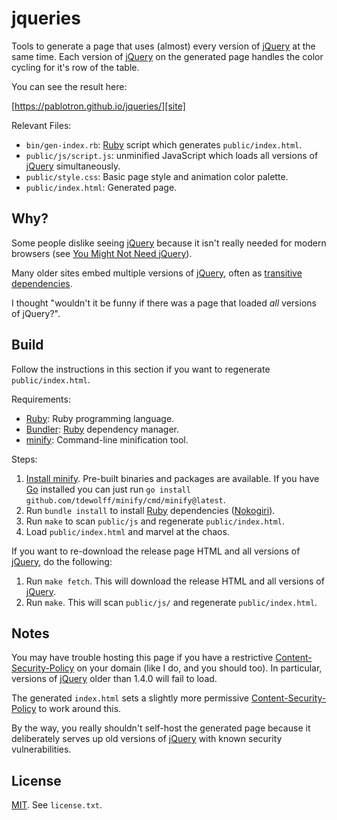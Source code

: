 # jqueries

Tools to generate a page that uses (almost) every version of [jQuery][]
at the same time.  Each version of [jQuery][] on the generated page
handles the color cycling for it's row of the table.

You can see the result here:

[https://pablotron.github.io/jqueries/][site]

Relevant Files:

* `bin/gen-index.rb`: [Ruby][] script which generates `public/index.html`.
* `public/js/script.js`: unminified JavaScript which loads all
  versions of [jQuery][] simultaneously.
* `public/style.css`: Basic page style and animation color palette.
* `public/index.html`: Generated page.

## Why?

Some people dislike seeing [jQuery][] because it isn't really needed for
modern browsers (see [You Might Not Need jQuery][]).

Many older sites embed multiple versions of [jQuery][], often as
[transitive dependencies][].

I thought "wouldn't it be funny if there was a page that loaded *all*
versions of jQuery?".

## Build

Follow the instructions in this section if you want to regenerate
`public/index.html`.

Requirements:

* [Ruby][]: Ruby programming language.
* [Bundler][]: [Ruby][] dependency manager.
* [minify][]: Command-line minification tool.

Steps:

1. [Install minify][].  Pre-built binaries and packages are available.  If you have [Go][] installed you can just run `go install github.com/tdewolff/minify/cmd/minify@latest`.
2. Run `bundle install` to install [Ruby][] dependencies ([Nokogiri][]).
3. Run `make` to scan `public/js` and regenerate `public/index.html`.
4. Load `public/index.html` and marvel at the chaos.

If you want to re-download the release page HTML and all versions of
[jQuery][], do the following:

1. Run `make fetch`.  This will download the release HTML and all versions of [jQuery][].
2. Run `make`.  This will scan `public/js/` and regenerate `public/index.html`.

## Notes

You may have trouble hosting this page if you have a restrictive
[Content-Security-Policy][] on your domain (like I do, and you should
too).  In particular, versions of [jQuery][] older than 1.4.0 will fail
to load.

The generated `index.html` sets a slightly more permissive
[Content-Security-Policy][] to work around this.

By the way, you really shouldn't self-host the generated page because it
deliberately serves up old versions of [jQuery][] with known security
vulnerabilities.

## License

[MIT][].  See `license.txt`.

[site]: https://pablotron.github.io/jqueries/
  "Release version of this site."
[jquery]: https://jquery.com/
  "jQuery"
[go]: https://go.dev/
  "Go programming language."
[minify]: https://github.com/tdewolff/minify
  "Command-line minifier."
[ruby]: https://ruby-lang.org/
  "Ruby programming language."
[bundler]: https://bundler.io/
  "Ruby dependency manager."
[install minify]: https://github.com/tdewolff/minify/tree/master/cmd/minify
  "minify installation instructions."
[you might not need jquery]: https://youmightnotneedjquery.com/
  "You might not need jQuery."
[transitive dependencies]: https://en.wikipedia.org/wiki/Transitive_dependency
  "Transitive dependency"
[mit]: https://opensource.org/licenses/MIT
  "MIT license"
[content-security-policy]: https://developer.mozilla.org/en-US/docs/Web/HTTP/Headers/Content-Security-Policy
  "Content security policy"
[nokogiri]: https://github.com/sparklemotion/nokogiri
  "Ruby HTML and XML parser."
